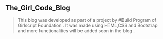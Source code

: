 ## The_Girl_Code_Blog

> This blog was developed as part of a project by #Build Program of Girlscript Foundation .
> It was made using HTML,CSS and Bootstrap and more functionalities will be added soon in the blog .


